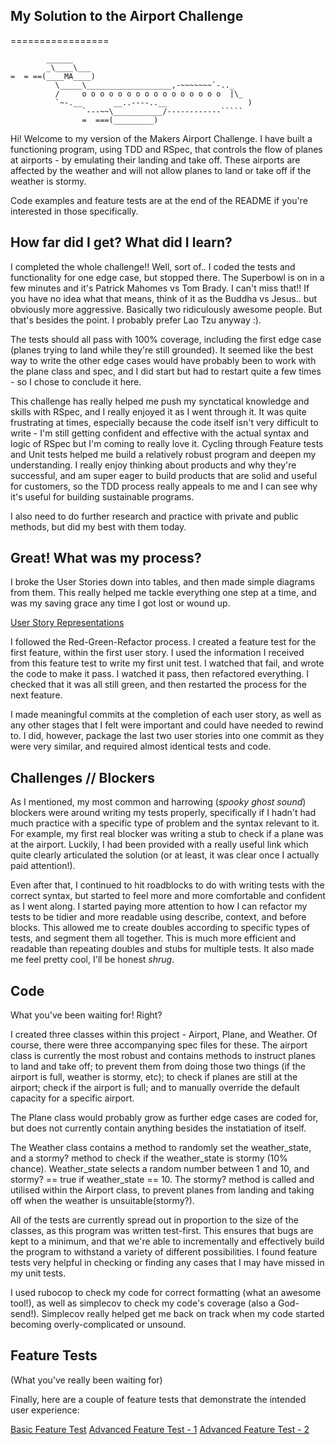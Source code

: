## My Solution to the Airport Challenge ##

=================

```
        ______
        _\____\___
=  = ==(____MA____)
          \_____\___________________,-~~~~~~~`-.._
          /     o o o o o o o o o o o o o o o o  |\_
          `~-.__       __..----..__                  )
                `---~~\___________/------------`````
                =  ===(_________)

```
Hi! Welcome to my version of the Makers Airport Challenge. I have built a functioning program, using TDD and RSpec, that controls the flow of planes at airports - by emulating their landing and take off. These airports are affected by the weather and will not allow planes to land or take off if the weather is stormy.

Code examples and feature tests are at the end of the README if you're interested in those specifically.

## How far did I get? What did I learn? ##

I completed the whole challenge!! Well, sort of.. I coded the tests and functionality for one edge case, but stopped there. The Superbowl is on in a few minutes and it's Patrick Mahomes vs Tom Brady. I can't miss that!! If you have no idea what that means, think of it as the Buddha vs Jesus.. but obviously more aggressive. Basically two ridiculously awesome people. But that's besides the point. I probably prefer Lao Tzu anyway :).

The tests should all pass with 100% coverage, including the first edge case (planes trying to land while they're still grounded). It seemed like the best way to write the other edge cases would have probably been to work with the plane class and spec, and I did start but had to restart quite a few times - so I chose to conclude it here.

This challenge has really helped me push my synctatical knowledge and skills with RSpec, and I really enjoyed it as I went through it. It was quite frustrating at times, especially because the code itself isn't very difficult to write - I'm still getting confident and effective with the actual syntax and logic of RSpec but I'm coming to really love it. Cycling through Feature tests and Unit tests helped me build a relatively robust program and deepen my understanding. I really enjoy thinking about products and why they're successful, and am super eager to build products that are solid and useful for customers, so the TDD process really appeals to me and I can see why it's useful for building sustainable programs.

I also need to do further research and practice with private and public methods, but did my best with them today.

## Great! What was my process? ##
I broke the User Stories down into tables, and then made simple diagrams from them. This really helped me tackle everything one step at a time, and was my saving grace any time I got lost or wound up.

[User Story Representations](user_story_reps.pdf)

I followed the Red-Green-Refactor process. I created a feature test for the first feature, within the first user story. I used the information I received from this feature test to write my first unit test. I watched that fail, and wrote the code to make it pass. I watched it pass, then refactored everything. I checked that it was all still green, and then restarted the process for the next feature.

I made meaningful commits at the completion of each user story, as well as any other stages that I felt were important and could have needed to rewind to. I did, however, package the last two user stories into one commit as they were very similar, and required almost identical tests and code.

## Challenges // Blockers ##

As I mentioned, my most common and harrowing (*spooky ghost sound*) blockers were around writing my tests properly, specifically if I hadn't had much practice with a specific type of problem and the syntax relevant to it. For example, my first real blocker was writing a stub to check if a plane was at the airport. Luckily, I had been provided with a really useful link which quite clearly articulated the solution (or at least, it was clear once I actually paid attention!).

Even after that, I continued to hit roadblocks to do with writing tests with the correct syntax, but started to feel more and more comfortable and confident as I went along. I started paying more attention to how I can refactor my tests to be tidier and more readable using describe, context, and before blocks. This allowed me to create doubles according to specific types of tests, and segment them all together. This is much more efficient and readable than repeating doubles and stubs for multiple tests. It also made me feel pretty cool, I'll be honest *shrug*.

## Code ##
What you've been waiting for! Right?

I created three classes within this project - Airport, Plane, and Weather. Of course, there were three accompanying spec files for these. The airport class is currently the most robust and contains methods to instruct planes to land and take off; to prevent them from doing those two things (if the airport is full, weather is stormy, etc); to check if planes are still at the airport; check if the airport is full; and to manually override the default capacity for a specific airport.

The Plane class would probably grow as further edge cases are coded for, but does not currently contain anything besides the instatiation of itself.

The Weather class contains a method to randomly set the weather_state, and a stormy? method to check if the weather_state is stormy (10% chance). Weather_state selects a random number between 1 and 10, and stormy? == true if weather_state == 10. The stormy? method is called and utilised within the Airport class, to prevent planes from landing and taking off when the weather is unsuitable(stormy?).

All of the tests are currently spread out in proportion to the size of the classes, as this program was written test-first. This ensures that bugs are kept to a minimum, and that we're able to incrementally and effectively build the program to withstand a variety of different possibilities. I found feature tests very helpful in checking or finding any cases that I may have missed in my unit tests.

I used rubocop to check my code for correct formatting (what an awesome tool!), as well as simplecov to check my code's coverage (also a God-send!). Simplecov really helped get me back on track when my code started becoming overly-complicated or unsound.

## Feature Tests ##

(What you've really been waiting for)

Finally, here are a couple of feature tests that demonstrate the intended user experience:

[Basic Feature Test](airport_challenge_basic_feature_test.png)
[Advanced Feature Test - 1](airport_challenge_advanced_feature_test_1.png)
[Advanced Feature Test - 2](airport_challenge_advanced_feature_test_2.png)
